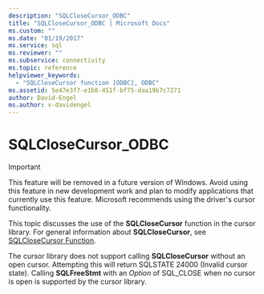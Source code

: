 ```yaml
---
description: "SQLCloseCursor_ODBC"
title: "SQLCloseCursor_ODBC | Microsoft Docs"
ms.custom: ""
ms.date: "01/19/2017"
ms.service: sql
ms.reviewer: ""
ms.subservice: connectivity
ms.topic: reference
helpviewer_keywords: 
  - "SQLCloseCursor function [ODBC], ODBC"
ms.assetid: 5e47e3f7-e1b8-451f-bf75-daa19b7c7271
author: David-Engel
ms.author: v-davidengel
---
```

# SQLCloseCursor_ODBC
> [!IMPORTANT]  
>  This feature will be removed in a future version of Windows. Avoid using this feature in new development work and plan to modify applications that currently use this feature. Microsoft recommends using the driver's cursor functionality.  
  
 This topic discusses the use of the **SQLCloseCursor** function in the cursor library. For general information about **SQLCloseCursor**, see [SQLCloseCursor Function](../../../odbc/reference/syntax/sqlclosecursor-function.md).  
  
 The cursor library does not support calling **SQLCloseCursor** without an open cursor. Attempting this will return SQLSTATE 24000 (Invalid cursor state). Calling **SQLFreeStmt** with an *Option* of SQL_CLOSE when no cursor is open is supported by the cursor library.
